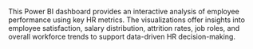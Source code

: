 This Power BI dashboard provides an interactive analysis of employee performance using key HR metrics. The visualizations offer insights into employee satisfaction, salary distribution, attrition rates, job roles, and overall workforce trends to support data-driven HR decision-making.
